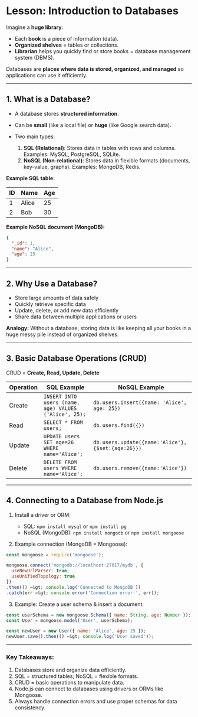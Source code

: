 # Lesson: Introduction to Databases

Imagine a **huge library**:

* Each **book** is a piece of information (data).
* **Organized shelves** = tables or collections.
* **Librarian** helps you quickly find or store books = database management system (DBMS).

Databases are **places where data is stored, organized, and managed** so applications can use it efficiently.

---

## 1. What is a Database?

* A database stores **structured information**.
* Can be **small** (like a local file) or **huge** (like Google search data).
* Two main types:

  1. **SQL (Relational)**: Stores data in tables with rows and columns. Examples: MySQL, PostgreSQL, SQLite.
  2. **NoSQL (Non-relational)**: Stores data in flexible formats (documents, key-value, graphs). Examples: MongoDB, Redis.

**Example SQL table:**

| ID | Name  | Age |
| -- | ----- | --- |
| 1  | Alice | 25  |
| 2  | Bob   | 30  |

**Example NoSQL document (MongoDB):**

```json
{
  "_id": 1,
  "name": "Alice",
  "age": 25
}
```

---

## 2. Why Use a Database?

* Store large amounts of data safely
* Quickly retrieve specific data
* Update, delete, or add new data efficiently
* Share data between multiple applications or users

**Analogy:** Without a database, storing data is like keeping all your books in a huge messy pile instead of organized shelves.

---

## 3. Basic Database Operations (CRUD)

CRUD = **Create, Read, Update, Delete**

| Operation | SQL Example                                           | NoSQL Example                                      |
| --------- | ----------------------------------------------------- | -------------------------------------------------- |
| Create    | `INSERT INTO users (name, age) VALUES ('Alice', 25);` | `db.users.insert({name: 'Alice', age: 25})`        |
| Read      | `SELECT * FROM users;`                                | `db.users.find({})`                                |
| Update    | `UPDATE users SET age=26 WHERE name='Alice';`         | `db.users.update({name:'Alice'}, {$set:{age:26}})` |
| Delete    | `DELETE FROM users WHERE name='Alice';`               | `db.users.remove({name:'Alice'})`                  |

---

## 4. Connecting to a Database from Node.js

1. Install a driver or ORM:

   * SQL: `npm install mysql` or `npm install pg`
   * NoSQL (MongoDB): `npm install mongodb` or `npm install mongoose`

2. Example connection (MongoDB + Mongoose):

```javascript
const mongoose = require('mongoose');

mongoose.connect('mongodb://localhost:27017/mydb', {
  useNewUrlParser: true,
  useUnifiedTopology: true
})
.then(() =&gt; console.log('Connected to MongoDB'))
.catch(err =&gt; console.error('Connection error:', err));
```

3. Example: Create a user schema & insert a document:

```javascript
const userSchema = new mongoose.Schema({ name: String, age: Number });
const User = mongoose.model('User', userSchema);

const newUser = new User({ name: 'Alice', age: 25 });
newUser.save().then(() =&gt; console.log('User saved'));
```

---

### Key Takeaways:

1. Databases store and organize data efficiently.
2. SQL = structured tables; NoSQL = flexible formats.
3. CRUD = basic operations to manipulate data.
4. Node.js can connect to databases using drivers or ORMs like Mongoose.
5. Always handle connection errors and use proper schemas for data consistency.
